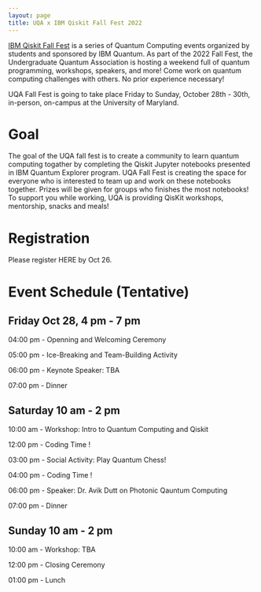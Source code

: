 ```yaml
---
layout: page
title: UQA x IBM Qiskit Fall Fest 2022
---
```


[IBM Qiskit Fall Fest](https://qiskit.org/events/fall-fest/) is a series of Quantum Computing events organized by students and sponsored by IBM Quantum. As part of the 2022 Fall Fest, the Undergraduate Quantum Association is hosting a weekend full of quantum programming, workshops, speakers, and more! Come work on quantum computing challenges with others. No prior experience necessary! 

UQA Fall Fest is going to take place Friday to Sunday, October 28th - 30th, in-person, on-campus at the University of Maryland.

# Goal
The goal of the UQA fall fest is to create a community to learn quantum computing togather by completing the Qiskit Jupyter notebooks presented in IBM Quantum Explorer program. UQA Fall Fest is creating the space for everyone who is interested to team up and work on these notebooks together. Prizes will be given for groups who finishes the most notebooks! To support you while working, UQA is providing QisKit workshops, mentorship, snacks and meals! 

# Registration
Please register HERE by Oct 26.

# Event Schedule (Tentative)

## Friday Oct 28, 4 pm - 7 pm

04:00 pm - Openning and Welcoming Ceremony

05:00 pm - Ice-Breaking and Team-Building Activity

06:00 pm - Keynote Speaker: TBA

07:00 pm - Dinner

## Saturday 10 am - 2 pm

10:00 am - Workshop: Intro to Quantum Computing and Qiskit

12:00 pm - Coding Time !

03:00 pm - Social Activity: Play Quantum Chess!

04:00 pm - Coding Time !

06:00 pm - Speaker: Dr. Avik Dutt on Photonic Qauntum Computing

07:00 pm - Dinner

## Sunday 10 am - 2 pm

10:00 am - Workshop: TBA

12:00 pm - Closing Ceremony

01:00 pm - Lunch 
